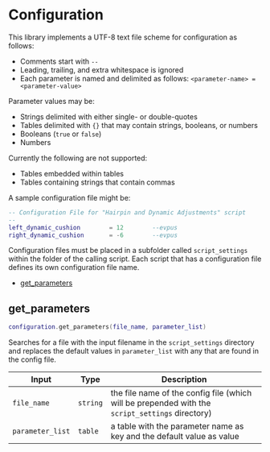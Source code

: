 # Configuration

This library implements a UTF-8 text file scheme for configuration as follows:

- Comments start with `--`
- Leading, trailing, and extra whitespace is ignored
- Each parameter is named and delimited as follows:
`<parameter-name> = <parameter-value>`

Parameter values may be:

- Strings delimited with either single- or double-quotes
- Tables delimited with `{}` that may contain strings, booleans, or numbers
- Booleans (`true` or `false`)
- Numbers

Currently the following are not supported:

- Tables embedded within tables
- Tables containing strings that contain commas

A sample configuration file might be:

```lua
-- Configuration File for "Hairpin and Dynamic Adjustments" script
--
left_dynamic_cushion 		= 12		--evpus
right_dynamic_cushion		= -6		--evpus
```

Configuration files must be placed in a subfolder called `script_settings` within
the folder of the calling script. Each script that has a configuration file
defines its own configuration file name.

- [get_parameters](#get_parameters)

## get_parameters

```lua
configuration.get_parameters(file_name, parameter_list)
```

Searches for a file with the input filename in the `script_settings` directory and replaces the default values in `parameter_list` with any that are found in the config file.

| Input | Type | Description |
| --- | --- | --- |
| `file_name` | `string` | the file name of the config file (which will be prepended with the `script_settings` directory) |
| `parameter_list` | `table` | a table with the parameter name as key and the default value as value |
